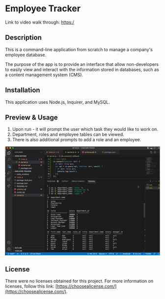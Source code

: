 # Employee Tracker

Link to video walk through: [https:/](https:/)

## Description

This is a command-line application from scratch to manage a company's employee database.

The purpose of the app is to provide an interface that allow non-developers to easily view and interact with the information stored in databases, such as a content management system (CMS).

## Installation

This application uses Node.js, Inquirer, and MySQL.

## Preview & Usage

1. Upon run - it will prompt the user which task they would like to work on.
2. Department, roles and employee tables can be viewed.
3. There is also additional prompts to add a role and an employee.

![Screen shot - Console Table](./Console-tables.jpg)

## License

There were no licenses obtained for this project. For more information on licenses, follow this link:
[https://choosealicense.com/](https://choosealicense.com/).
